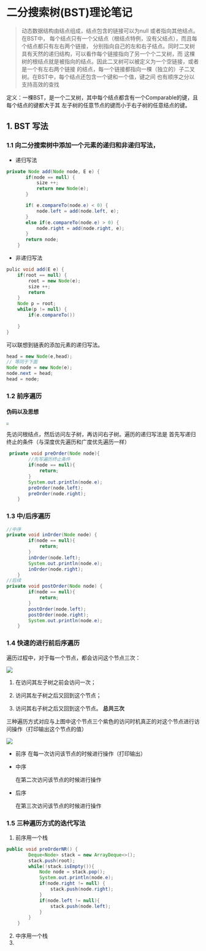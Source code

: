 # 二分搜索树(BST)理论笔记
> 动态数据结构由结点组成，结点包含的链接可以为null 或者指向其他结点。在BST中，
> 每个结点只有一个父结点（根结点特例，没有父结点），而且每个结点都只有左右两个链接，
>分别指向自己的左和右子结点。同时二叉树具有天然的递归结构，可以看作每个链接指向了另一个个二叉树，而
>这棵树的根结点就是被指向的结点。因此二叉树可以被定义为一个空链接，或者是一个有左右两个链接
>的结点，每一个链接都指向一棵（独立的）子二叉树。在BST中，每个结点还包含一个键和一个值，键之间
>也有顺序之分以支持高效的查找

定义：一棵BST，是一个二叉树，其中每个结点都含有一个Comparable的键，且每个结点的键都大于其
左子树的任意节点的键而小于右子树的任意结点的键。

## 1. BST 写法
### 1.1 向二分搜索树中添加一个元素的递归和非递归写法，
- 递归写法
```java
private Node add(Node node, E e) {
       if(node == null) {
           size ++;
           return new Node(e);
       }

       if( e.compareTo(node.e) < 0) {
           node.left = add(node.left, e);
       }
       else if(e.compareTo(node.e) > 0) {
           node.right = add(node.right, e);
       }
       return node;
    }
```
- 非递归写法
```java
pulic void add(E e) {
    if(root == null) {
        root = new Node(e);
        size ++;
        return
    }
    Node p = root;
    while(p != null) {
        if(e.compareTo())
        
    }   
}
```

可以联想到链表的添加元素的递归写法。
```java
head = new Node(e,head);
// 等同于下面
Node node = new Node(e);
node.next = head;
head = node;
```

### 1.2 前序遍历

#### 伪码以及思想

<img src="E:\MD_Note\算法\img\BST前序遍历思想.png" style="zoom:40%;" />

先访问根结点，然后访问左子树，再访问右子树。遍历的递归写法是 首先写递归终止的条件（与深度优先遍历和广度优先遍历一样）

```java
 private void preOrder(Node node){
        //先写遍历终止条件
        if(node == null){
            return;
        }
        System.out.println(node.e);
        preOrder(node.left);
        preOrder(node.right);
    }
```

### 1.3 中/后序遍历

```java
//中序
private void inOrder(Node node) {
        if(node == null){
            return;
        }
        inOrder(node.left);
        System.out.println(node.e);
        inOrder(node.right);
    }
//后续
private void postOrder(Node node) {
        if(node == null){
            return;
        }
        postOrder(node.left);
        postOrder(node.right);
        System.out.println(node.e);
    }
```

### 1.4 快速的进行前后序遍历

遍历过程中，对于每一个节点，都会访问这个节点三次：

![](F:\Markdown_Note\算法\BST三种遍历思想.PNG)

1. 在访问其左子树之前会访问一次；

2. 访问其左子树之后又回到这个节点；

3. 访问其右子树之后又回到这个节点。
  **总共三次**

  三种遍历方式对应与上图中这个节点三个紫色的访问时机真正的对这个节点进行访问操作（打印输出这个节点的值）

  ![](F:\Markdown_Note\算法\BST遍历.PNG)

- 前序
  在每一次访问该节点的时候进行操作（打印输出）

- 中序

  在第二次访问该节点的时候进行操作

- 后序

  在第三次访问该节点的时候进行操作

### 1.5 三种遍历方式的迭代写法

1. 前序用一个栈

```java
public void preOrderNR() {
        Deque<Node> stack = new ArrayDeque<>();
        stack.push(root);
        while(!stack.isEmpty()){
            Node node = stack.pop();
            System.out.println(node.e);
            if(node.right != null) {
                stack.push(node.right);
            }
            if(node.left != null){
                stack.push(node.left);
            }
        }
    }
```

2. 中序用一个栈
3. 







